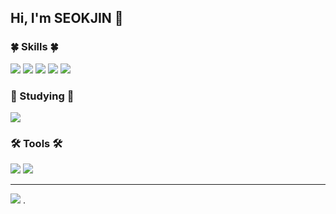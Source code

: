<h2>Hi, I'm SEOKJIN 👋</h2>
<h3>🍀 Skills 🍀</h3>
<div>
  <img src="https://img.shields.io/badge/HTML-E34F26?style=for-the-badge&logo=HTML5&logoColor=white">
  <img src="https://img.shields.io/badge/CSS-1572B6?style=for-the-badge&logo=CSS3&logoColor=white">
  <img src="https://img.shields.io/badge/JavaScript-F7DF1E?style=for-the-badge&logo=JavaScript&logoColor=white">
  <img src="https://img.shields.io/badge/C-A8B9CC?style=for-the-badge&logo=C&logoColor=white">
  <img src="https://img.shields.io/badge/Python-3776AB?style=for-the-badge&logo=Python&logoColor=white">
</div>
<h3>📝 Studying 📝</h3>
<div>
  <img src="https://img.shields.io/badge/React-61DAFB?style=for-the-badge&logo=React&logoColor=white">
</div>

<h3>🛠 Tools 🛠</h3>
<div>
  <img src="https://img.shields.io/badge/Visual Studio Code-007ACC?style=for-the-badge&logo=visualstudiocode&logoColor=white">
  <img src="https://img.shields.io/badge/GitHub-181717?style=for-the-badge&logo=GitHub&logoColor=white">
</div>
<hr>
<img src="https://www.usjournal.kr/news/data/20190626/p1065581218362228_160_thum.jpg">
.
